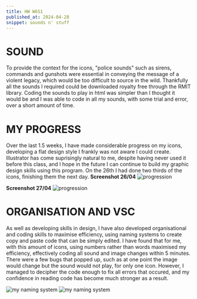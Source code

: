 ```yaml
---
title: HW W6S1
published_at: 2024-04-28
snippet: sounds n' stuff
---
```

# SOUND
To provide the context for the icons, "police sounds" such as sirens, commands and gunshots were essential in conveying the message of a violent legacy, which would be too difficult to source in the wild. Thankfully all the sounds I required could be downloaded royalty free through the RMIT library. Coding the sounds to play in html was simpler than I thought it would be and I was able to code in all my sounds, with some trial and error, over a short amount of time.

# MY PROGRESS

Over the last 1.5 weeks, I have made considerable progress on my icons, developing a flat design style I frankly was not aware I could create. Illustrator has come suprisingly natural to me, despite having never used it before this class, and I hope in the future I can continue to build my graphic design skills using this program. On the 26th I had done two thirds of the icons, finishing them the next day.
**Screenshot 26/04**
![progression ](/w6/progress.png)

**Screenshot 27/04**
![progression ](/w6/prog2.png)

# ORGANISATION AND VSC

As well as developing skills in design, I have also developed organisational and coding skills to maximise efficiency, using naming systems to create copy and paste code that can be simply edited. I have found that for me, with this amount of icons, using numbers rather than words maximised my efficiency, effectively coding all sound and image changes within 5 minutes. There were a few bugs that popped up, such as at one point the image would change but the sound would not play, for only one icon. However, I managed to decipher the code enough to fix all errors that occured, and my confidence in reading code has become much stronger as a result.

![my naming system](/w6/namingsystem.png)
![my naming system](/w6/numbers.png)